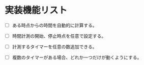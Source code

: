 # 実装機能リスト

- [ ] ある時点からの時間を自動的に計算する。
- [ ] 時間計測の開始、停止時点を任意で設定する。
- [ ] 計測するタイマーを任意の数追加できる。
- [ ] 複数のタイマーがある場合、どれか一つだけが動くようにする。

